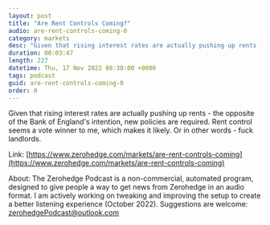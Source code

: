 ```yaml
---
layout: post
title: "Are Rent Controls Coming?"
audio: are-rent-controls-coming-0
category: markets
desc: "Given that rising interest rates are actually pushing up rents - the opposite of the Bank of England's intention, new policies are required. Rent control seems a vote winner to me, which makes it likely. Or in other words - fuck landlords."
duration: 00:03:47
length: 227
datetime: Thu, 17 Nov 2022 08:30:00 +0000
tags: podcast
guid: are-rent-controls-coming-0
order: 0
---
```

Given that rising interest rates are actually pushing up rents - the opposite of the Bank of England's intention, new policies are required. Rent control seems a vote winner to me, which makes it likely. Or in other words - fuck landlords.

Link: [https://www.zerohedge.com/markets/are-rent-controls-coming](https://www.zerohedge.com/markets/are-rent-controls-coming)

About: The Zerohedge Podcast is a non-commercial, automated program, designed to give people a way to get news from Zerohedge in an audio format.  I am actively working on tweaking and improving the setup to create a better listening experience (October 2022).  Suggestions are welcome: [zerohedgePodcast@outlook.com](mailto:zerohedgePodcast@outlook.com)
